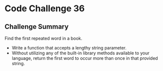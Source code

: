 # Code Challenge 36

## Challenge Summary

Find the first repeated word in a book.

- Write a function that accepts a lengthy string parameter.
- Without utilizing any of the built-in library methods available to your language, return the first word to occur more than once in that provided string.


